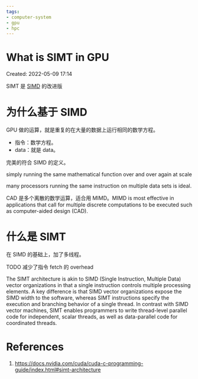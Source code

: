 ```yaml
---
tags:
- computer-system
- gpu
- hpc
---
```


# What is SIMT in GPU

Created: 2022-05-09 17:14


SIMT 是 [SIMD](simd-and-mimd.md) 的改进版

# 为什么基于 SIMD

GPU 做的运算，就是重复的在大量的数据上运行相同的数学方程。

- 指令：数学方程。
- data：就是 data。

完美的符合 SIMD 的定义。

simply running the same mathematical function over and over again at scale

many processors running the same instruction on multiple data sets is ideal.

CAD 是多个离散的数学运算，适合用 MIMD。MIMD is most effective in applications that call for multiple discrete computations to be executed such as computer-aided design (CAD).

# 什么是 SIMT

在 SIMD 的基础上，加了多线程。

TODO 减少了指令 fetch 的 overhead

The SIMT architecture is akin to SIMD (Single Instruction, Multiple Data) vector organizations in that a single instruction controls multiple processing elements. A key difference is that SIMD vector organizations expose the SIMD width to the software, whereas SIMT instructions specify the execution and branching behavior of a single thread. In contrast with SIMD vector machines, SIMT enables programmers to write thread-level parallel code for independent, scalar threads, as well as data-parallel code for coordinated threads.

# References

1. https://docs.nvidia.com/cuda/cuda-c-programming-guide/index.html#simt-architecture
